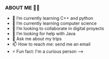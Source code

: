 ### ABOUT ME 👋🏻

- 🔭 I’m currently learning C++ and python
- 🌱 I’m currently learning computer science
- 👯 I’m looking to collaborate in digital proyects
- 🤔 I’m looking for help with Java
- 💬 Ask me about my trips
- 📫 How to reach me: send me an email
- ⚡ Fun fact: I'm a curious person
-->

